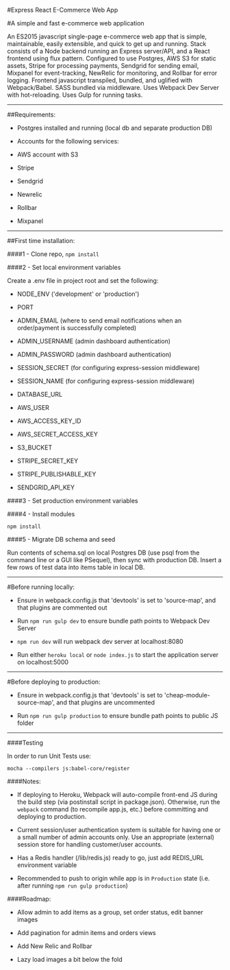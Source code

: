 #Express React E-Commerce Web App

#A simple and fast e-commerce web application

An ES2015 javascript single-page e-commerce web app that is simple, maintainable, easily extensible, and quick to get up and running. Stack consists of a Node backend running an Express server/API, and a React frontend using flux pattern. Configured to use Postgres, AWS S3 for static assets, Stripe for processing payments, Sendgrid for sending email, Mixpanel for event-tracking, NewRelic for monitoring, and Rollbar for error logging. Frontend javascript transpiled, bundled, and uglified with Webpack/Babel. SASS bundled via middleware. Uses Webpack Dev Server with hot-reloading. Uses Gulp for running tasks.

----------------------------------------------

##Requirements:

- Postgres installed and running (local db and separate production DB)

- Accounts for the following services:

- AWS account with S3

- Stripe

- Sendgrid

- Newrelic

- Rollbar

- Mixpanel

----------------------------------------------

##First time installation:


####1 - Clone repo, `npm install`

####2 - Set local environment variables

Create a .env file in project root and set the following:

- NODE_ENV ('development' or 'production')

- PORT

- ADMIN_EMAIL (where to send email notifications when an order/payment is successfully completed)

- ADMIN_USERNAME (admin dashboard authentication)

- ADMIN_PASSWORD (admin dashboard authentication)

- SESSION_SECRET (for configuring express-session middleware)

- SESSION_NAME (for configuring express-session middleware)

- DATABASE_URL

- AWS_USER

- AWS_ACCESS_KEY_ID

- AWS_SECRET_ACCESS_KEY

- S3_BUCKET

- STRIPE_SECRET_KEY

- STRIPE_PUBLISHABLE_KEY

- SENDGRID_API_KEY

####3 - Set production environment variables

####4 - Install modules

`npm install`

####5 - Migrate DB schema and seed

Run contents of schema.sql on local Postgres DB (use psql from the command line or a GUI like PSequel), then sync with production DB. Insert a few rows of test data into items table in local DB.

----------------------------------------------

#Before running locally:

- Ensure in webpack.config.js that 'devtools' is set to 'source-map', and that plugins are commented out

- Run `npm run gulp dev` to ensure bundle path points to Webpack Dev Server

- `npm run dev` will run webpack dev server at localhost:8080

- Run either `heroku local` or `node index.js` to start the application server on localhost:5000

----------------------------------------------

#Before deploying to production:

- Ensure in webpack.config.js that 'devtools' is set to 'cheap-module-source-map', and that plugins are uncommented

- Run `npm run gulp production` to ensure bundle path points to public JS folder

----------------------------------------------

####Testing

In order to run Unit Tests use:

`mocha --compilers js:babel-core/register`

####Notes:

- If deploying to Heroku, Webpack will auto-compile front-end JS during the build step (via postinstall script in package.json). Otherwise, run the `webpack` command (to recompile app.js, etc.) before committing and deploying to production.

- Current session/user authentication system is suitable for having one or a small number of admin accounts only. Use an appropriate (external) session store for handling customer/user accounts.

- Has a Redis handler (/lib/redis.js) ready to go, just add REDIS_URL environment variable

- Recommended to push to origin while app is in `Production` state (i.e. after running `npm run gulp production`)

####Roadmap:

- Allow admin to add items as a group, set order status, edit banner images

- Add pagination for admin items and orders views

- Add New Relic and Rollbar

- Lazy load images a bit below the fold
